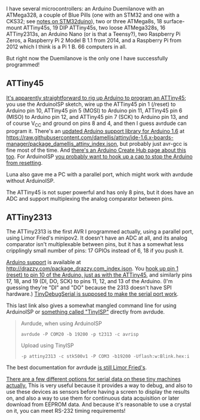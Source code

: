 I have several microcontrollers: an Arduino Duemilanove with an
ATMega328, a couple of Blue Pills (one with an STM32 and one with a
CKS32; see [notes on STM32duino](stm32duino.md)), two or three
ATMega8s, 18 surface-mount ATTiny45s, 19 DIP ATTiny45s, two loose
ATMega328s, 16 ATTiny2313s, an Arduino Nano (or is that a Teensy?),
two Raspberry Pi Zeros, a Raspberry Pi 2 Model B 1.1 from 2014, and a
Raspberry Pi from 2012 which I think is a Pi 1 B.  66 computers in
all.

But right now the Duemilanove is the only one I have successfully
programmed!

ATTiny45
--------

[It's apparently straightforward to rig up Arduino to program an
ATTiny45](https://www.hobbytronics.co.uk/arduino-attiny); you use the
ArduinoISP sketch, wire up the ATTiny45 pin 1 (/reset) to Arduino pin
10, ATTiny45 pin 5 (MOSI) to Arduino pin 11, ATTiny45 pin 6 (MISO) to
Arduino pin 12, and ATTiny45 pin 7 (SCK) to Arduino pin 13, and of
course V<sub>CC</sub> and ground on pins 8 and 4, and then I guess
avrdude can program it.  There's an [updated Arduino support library
for Arduino 1.6](http://highlowtech.org/?p=1695) at
<https://raw.githubusercontent.com/damellis/attiny/ide-1.6.x-boards-manager/package_damellis_attiny_index.json>,
but probably just avr-gcc is fine most of the time.  And [there's an
Arduino Create Hub page about this
too](https://create.arduino.cc/projecthub/arjun/programming-attiny85-with-arduino-uno-afb829).
For ArduinoISP [you probably want to hook up a cap to stop the Arduino
from
resetting](https://arduino.stackexchange.com/questions/76815/setup-of-arduino-uno-as-arduinoisp-for-programming-attiny45).

Luna also gave me a PC with a parallel port, which might work with
avrdude without ArduinoISP.

The ATTiny45 is not super powerful and has only 8 pins, but it does
have an ADC and support multiplexing the analog comparator between
pins.

ATTiny2313
----------

The ATTiny2313 is the first AVR I programmed actually, using a
parallel port, using Limor Fried's minipov2.  It doesn't have an ADC
at all, and its analog comparator isn't multiplexable between pins,
but it has a somewhat less cripplingly small number of pins: 17 GPIOs
instead of 6, 18 if you push it.

[Arduino
support](http://arduinolearning.com/code/program-attiny2313-arduino.php)
is available at <http://drazzy.com/package_drazzy.com_index.json>.
You [hook up pin 1 (reset) to pin 10 of the Arduino, just as with the
ATTiny45](https://oscarliang.com/program-attiny2313-using-arduino/),
and similarly pins 17, 18, and 19 (DI, DO, SCK) to pins 11, 12, and 13
of the Arduino.  (I'm guessing they're "DI" and "DO" because the 2313
doesn't have SPI hardware.)  [TinyDebugSerial is supposed to make the
serial port work](http://www.ernstc.dk/arduino/2313.htm).

This last link also gives a somewhat mangled command line for using
ArduinoISP or [something called
"TinyISP"](https://github.com/Coding-Badly/TinyISP) directly from
avrdude.

>  Avrdude, when using ArduinoISP
>
>     avrdude -P COM20 -b 19200 -p t2313 -c avrisp
> 
> Upload using TinyISP
> 
>     -p attiny2313 -c stk500v1 -P COM3 -b19200 -Uflash:w:Blink.hex:i

The best documentation for avrdude [is still Limor
Fried's](http://www.ladyada.net/learn/avr/avrdude.html).

[There are a few different options for serial data on these tiny
machines
actually.](https://forum.arduino.cc/index.php/topic,123388.30.html)
This is very useful because it provides a way to debug, and also to
use these devices as sensors before having a screen to display the
results on, and also a way to use them for continuous data acquisition
or later download from EEPROM data.  And because it's reasonable to
use a crystal on it, you can meet RS-232 timing requirements!
